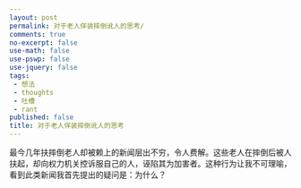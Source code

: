 ```yaml
---
layout: post
permalink: 对于老人佯装摔倒讹人的思考/
comments: true
no-excerpt: false
use-math: false
use-pswp: false
use-jquery: false
tags:
 - 想法
 - thoughts
 - 吐槽
 - rant
published: false
title: 对于老人佯装摔倒讹人的思考
---
```


最今几年扶摔倒老人却被赖上的新闻层出不穷，令人费解。这些老人在摔倒后被人扶起，却向权力机关控诉服自己的人，诬陷其为加害者。这种行为让我不可理喻，看到此类新闻我首先提出的疑问是：为什么？

